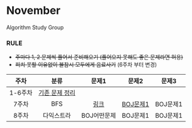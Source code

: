 # November
Algorithm Study Group

### RULE
- <s>주마다 1, 2 문제씩 풀어서 준비해오기 (풀어오지 못해도 좋은 문제라면 허용)
- 피치 못할 이유없이 불참시 모두에게 음료사기</s> (6주차 부터 변경)


|주차|분류|문제1|문제2|문제3| 
|:---:|:---:|:---:|:---:|:---:|
|1-6주차|[기존 문제 정리](November/리뉴얼-이전-스터디-문제모음/test.py)||||
|7주차|BFS|<A href="https://github.com/nvmith/November/blob/main/%EB%A6%AC%EB%89%B4%EC%96%BC%20%EC%9D%B4%EC%A0%84%20%EC%8A%A4%ED%84%B0%EB%94%94%20%EB%AC%B8%EC%A0%9C%EB%AA%A8%EC%9D%8C/%EB%8B%A4%EC%9D%B5%EC%8A%A4%ED%8A%B8%EB%9D%BC"> 링크 </A>|[BOJ문제1](https://github.com/nvmith/November/tree/main/%EB%A6%AC%EB%89%B4%EC%96%BC%20%EC%9D%B4%EC%A0%84%20%EC%8A%A4%ED%84%B0%EB%94%94%20%EB%AC%B8%EC%A0%9C%EB%AA%A8%EC%9D%8C)|BOJ문제1|
|8주차|다익스트라|BOJ어떤문제|BOJ문제1|BOJ문제1|
